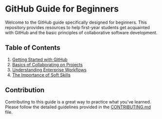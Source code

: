 # GitHub Guide for Beginners

Welcome to the GitHub guide specifically designed for beginners. This repository provides resources to help first-year students get acquainted with GitHub and the basic principles of collaborative software development.

## Table of Contents

1. [Getting Started with GitHub](./Getting-Started-with-GitHub.md)
2. [Basics of Collaborating on Projects](./Collaborating-on-Projects.md)
3. [Understanding Enterprise Workflows](./Understanding-Enterprise-Workflows.md)
4. [The Importance of Soft Skills](./Importance-of-Soft-Skills.md)

## Contribution

Contributing to this guide is a great way to practice what you've learned. Please follow the detailed guidelines provided in the [CONTRIBUTING.md](./CONTRIBUTING.md) file.
